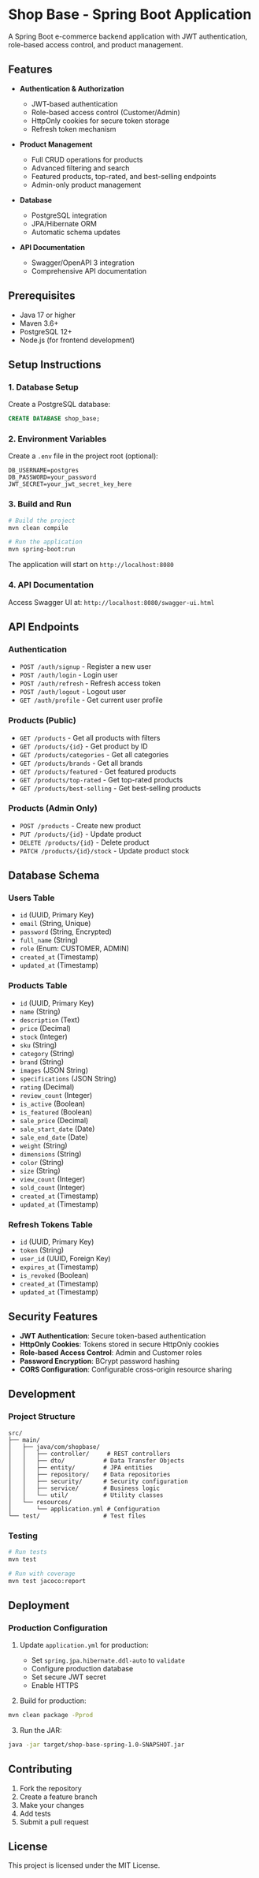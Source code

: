 # Shop Base - Spring Boot Application

A Spring Boot e-commerce backend application with JWT authentication, role-based access control, and product management.

## Features

- **Authentication & Authorization**
  - JWT-based authentication
  - Role-based access control (Customer/Admin)
  - HttpOnly cookies for secure token storage
  - Refresh token mechanism

- **Product Management**
  - Full CRUD operations for products
  - Advanced filtering and search
  - Featured products, top-rated, and best-selling endpoints
  - Admin-only product management

- **Database**
  - PostgreSQL integration
  - JPA/Hibernate ORM
  - Automatic schema updates

- **API Documentation**
  - Swagger/OpenAPI 3 integration
  - Comprehensive API documentation

## Prerequisites

- Java 17 or higher
- Maven 3.6+
- PostgreSQL 12+
- Node.js (for frontend development)

## Setup Instructions

### 1. Database Setup

Create a PostgreSQL database:

```sql
CREATE DATABASE shop_base;
```

### 2. Environment Variables

Create a `.env` file in the project root (optional):

```env
DB_USERNAME=postgres
DB_PASSWORD=your_password
JWT_SECRET=your_jwt_secret_key_here
```

### 3. Build and Run

```bash
# Build the project
mvn clean compile

# Run the application
mvn spring-boot:run
```

The application will start on `http://localhost:8080`

### 4. API Documentation

Access Swagger UI at: `http://localhost:8080/swagger-ui.html`

## API Endpoints

### Authentication

- `POST /auth/signup` - Register a new user
- `POST /auth/login` - Login user
- `POST /auth/refresh` - Refresh access token
- `POST /auth/logout` - Logout user
- `GET /auth/profile` - Get current user profile

### Products (Public)

- `GET /products` - Get all products with filters
- `GET /products/{id}` - Get product by ID
- `GET /products/categories` - Get all categories
- `GET /products/brands` - Get all brands
- `GET /products/featured` - Get featured products
- `GET /products/top-rated` - Get top-rated products
- `GET /products/best-selling` - Get best-selling products

### Products (Admin Only)

- `POST /products` - Create new product
- `PUT /products/{id}` - Update product
- `DELETE /products/{id}` - Delete product
- `PATCH /products/{id}/stock` - Update product stock

## Database Schema

### Users Table

- `id` (UUID, Primary Key)
- `email` (String, Unique)
- `password` (String, Encrypted)
- `full_name` (String)
- `role` (Enum: CUSTOMER, ADMIN)
- `created_at` (Timestamp)
- `updated_at` (Timestamp)

### Products Table

- `id` (UUID, Primary Key)
- `name` (String)
- `description` (Text)
- `price` (Decimal)
- `stock` (Integer)
- `sku` (String)
- `category` (String)
- `brand` (String)
- `images` (JSON String)
- `specifications` (JSON String)
- `rating` (Decimal)
- `review_count` (Integer)
- `is_active` (Boolean)
- `is_featured` (Boolean)
- `sale_price` (Decimal)
- `sale_start_date` (Date)
- `sale_end_date` (Date)
- `weight` (String)
- `dimensions` (String)
- `color` (String)
- `size` (String)
- `view_count` (Integer)
- `sold_count` (Integer)
- `created_at` (Timestamp)
- `updated_at` (Timestamp)

### Refresh Tokens Table

- `id` (UUID, Primary Key)
- `token` (String)
- `user_id` (UUID, Foreign Key)
- `expires_at` (Timestamp)
- `is_revoked` (Boolean)
- `created_at` (Timestamp)
- `updated_at` (Timestamp)

## Security Features

- **JWT Authentication**: Secure token-based authentication
- **HttpOnly Cookies**: Tokens stored in secure HttpOnly cookies
- **Role-based Access Control**: Admin and Customer roles
- **Password Encryption**: BCrypt password hashing
- **CORS Configuration**: Configurable cross-origin resource sharing

## Development

### Project Structure

```
src/
├── main/
│   ├── java/com/shopbase/
│   │   ├── controller/     # REST controllers
│   │   ├── dto/           # Data Transfer Objects
│   │   ├── entity/        # JPA entities
│   │   ├── repository/    # Data repositories
│   │   ├── security/      # Security configuration
│   │   ├── service/       # Business logic
│   │   └── util/          # Utility classes
│   └── resources/
│       └── application.yml # Configuration
└── test/                  # Test files
```

### Testing

```bash
# Run tests
mvn test

# Run with coverage
mvn test jacoco:report
```

## Deployment

### Production Configuration

1. Update `application.yml` for production:
   - Set `spring.jpa.hibernate.ddl-auto` to `validate`
   - Configure production database
   - Set secure JWT secret
   - Enable HTTPS

2. Build for production:

```bash
mvn clean package -Pprod
```

3. Run the JAR:

```bash
java -jar target/shop-base-spring-1.0-SNAPSHOT.jar
```

## Contributing

1. Fork the repository
2. Create a feature branch
3. Make your changes
4. Add tests
5. Submit a pull request

## License

This project is licensed under the MIT License.
